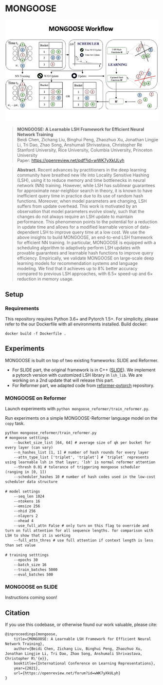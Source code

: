 # MONGOOSE
![MONGOOSE Framework](assets/mongoose.png "MONGOOSE Framework")
> **MONGOOSE: A Learnable LSH Framework for Efficient Neural Network Training**\
> Beidi Chen, Zichang Liu, Binghui Peng, Zhaozhuo Xu, Jonathan Lingjie Li, Tri Dao, Zhao Song, Anshumali Shrivastava, Christopher Ré\
> Stanford University, Rice University, Columbia University, Princeton University\
> Paper: https://openreview.net/pdf?id=wWK7yXkULyh



> **Abstract.** Recent advances by practitioners in the deep learning community have breathed
new life into Locality Sensitive Hashing (LSH), using it to reduce memory and
time bottlenecks in neural network (NN) training. However, while LSH has sublinear guarantees for approximate near-neighbor search in theory, it is known to
have inefficient query time in practice due to its use of random hash functions.
Moreover, when model parameters are changing, LSH suffers from update overhead. This work is motivated by an observation that model parameters evolve
slowly, such that the changes do not always require an LSH update to maintain
performance. This phenomenon points to the potential for a reduction in update
time and allows for a modified learnable version of data-dependent LSH to improve query time at a low cost. We use the above insights to build MONGOOSE, an
end-to-end LSH framework for efficient NN training. In particular, MONGOOSE
is equipped with a scheduling algorithm to adaptively perform LSH updates with
provable guarantees and learnable hash functions to improve query efficiency.
Empirically, we validate MONGOOSE on large-scale deep learning models for recommendation systems and language modeling. We find that it achieves up to 8%
better accuracy compared to previous LSH approaches, with 6.5× speed-up and
6× reduction in memory usage.

## Setup

### Requirements
This repository requires Python 3.6+ and Pytorch 1.5+.
For simplicity, please refer to the our Dockerfile with all environments installed. Build docker:
```
docker build -f Dockerfile .
```

## Experiments
MONGOOSE is built on top of two existing frameworks: SLIDE and Reformer.
 
* For SLIDE part, the original framework is in C++ ([SLIDE](https://github.com/keroro824/HashingDeepLearning)). We implement a pytorch version with customized LSH library in `lsh_lib`. We are working on a 2nd update that will release this part.
* For Reformer part, we adapted code from [reformer-pytorch](https://github.com/lucidrains/reformer-pytorch) repository.

### MONGOOSE on Reformer
Launch experiments with ```python mongoose_reformer/train_reformer.py```.

Run experiments on a simple MONGOOSE-Reformer language model on the `copy` task. 

```
python mongoose_reformer/train_reformer.py
# mongoose setttings
    --bucket_size_list [64, 64] # average size of qk per bucket for every layer (can vary)
    --n_hashes_list [1, 1] # number of hash rounds for every layer
    --attn_type_list ['triplet', 'triplet'] # `triplet` represents using learnable lsh in that layer; 'lsh' is normal reformer attention
    --thresh 0.01 # tolerance of triggering mongoose scheduler (ranging in [0, 1])   
    --scheduler_hashes 10 # number of hash codes used in the low-cost scheduler data structure
    
# model settings
    --seq_len 1024 
    --ntokens 16
    --emsize 256
    --nhid 256
    --nlayers 2
    --nhead 4
    --use_full_attn False # only turn on this flag to override and turn on full attention for all sequence lengths. for comparison with LSH to show that it is working
    --full_attn_thres # use full attention if context length is less than set value

# training setttings
    --epochs 30 
    --batch_size 16
    --train_batches 5000
    --eval_batches 500
```

### MONGOOSE on SLIDE
Instructions coming soon!

## Citation
If you use this codebase, or otherwise found our work valuable, please cite:
```
@inproceedings{mongoose,
    title={MONGOOSE: A Learnable LSH Framework for Efficient Neural Network Training},
    author={Beidi Chen, Zichang Liu, Binghui Peng, Zhaozhuo Xu, Jonathan Lingjie Li, Tri Dao, Zhao Song, Anshumali Shrivastava, Christopher R\'{e}},
    booktitle={International Conference on Learning Representations},
    year={2021},
    url={https://openreview.net/forum?id=wWK7yXkULyh}
}
```
